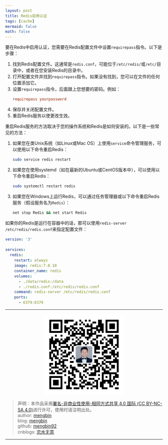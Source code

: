 ```yaml
---
layout: post
title: Redis启用认证
tags: [cache]
mermaid: false
math: false
---  
```


要在Redis中启用认证，您需要在Redis配置文件中设置`requirepass`指令。以下是步骤：

1. 找到Redis配置文件。这通常是`redis.conf`，可能位于`/etc/redis/`或`/etc/`目录中，或者在您安装Redis的目录中。
2. 打开配置文件并找到`requirepass`指令。如果没有找到，您可以在文件的任何位置添加它。
3. 设置`requirepass`指令，后面跟上您想要的密码。例如：
    ```conf
    requirepass yourpassword
    ```
4. 保存并关闭配置文件。
5. 重启Redis服务以使更改生效。


重启Redis服务的方法取决于您的操作系统和Redis是如何安装的。以下是一些常见的方法：

1. 如果您在类Unix系统（如Linux或Mac OS）上使用`service`命令管理服务，可以使用以下命令重启Redis：
   ```bash
   sudo service redis restart
   ```
2. 如果您在使用systemd（如在最新的Ubuntu或CentOS版本中），可以使用以下命令重启Redis：
   ```bash
   sudo systemctl restart redis
   ```
3. 如果您在Windows上运行Redis，可以通过任务管理器或以下命令重启Redis服务（假设服务名为`Redis`）：
   ```bash
   net stop Redis && net start Redis
   ```

如果你的Redis是运行在容器中的话，那可以使用`redis-server /etc/redis/redis.conf`来指定配置文件：  

```yaml
version: '3'

services:
  redis:
    restart: always
    image: redis:7.0.10
    container_name: redis
    volumes:
      - ./data/redis:/data
      - ./redis.conf:/etc/redis/redis.conf
    command: redis-server /etc/redis/redis.conf
    ports:
      - 6379:6379
```  

---

<div align="center">
  <img src="../img/qrcode_wechat.jpg" alt="孟斯特">
</div>

> 声明：本作品采用[署名-非商业性使用-相同方式共享 4.0 国际 (CC BY-NC-SA 4.0)](https://creativecommons.org/licenses/by-nc-sa/4.0/deed.zh)进行许可，使用时请注明出处。  
> author: [mengbin](mengbin1992@outlook.com)  
> blog: [mengbin](https://mengbin.top)  
> github: [mengbin92](https://mengbin92.github.io/)  
> cnblogs: [恋水无意](https://www.cnblogs.com/lianshuiwuyi/)  

---

